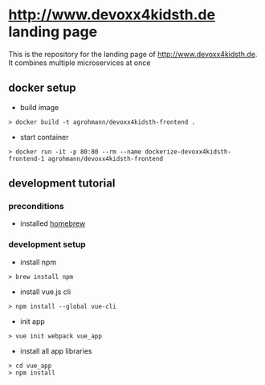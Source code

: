 # http://www.devoxx4kidsth.de landing page

This is the repository for the landing page of http://www.devoxx4kidsth.de.
It combines multiple microservices at once

## docker setup

* build image

```console
> docker build -t agrohmann/devoxx4kidsth-frontend .
```

* start container

```console
> docker run -it -p 80:80 --rm --name dockerize-devoxx4kidsth-frontend-1 agrohmann/devoxx4kidsth-frontend
```

## development tutorial

### preconditions

* installed [homebrew](https://brew.sh/index_de)

### development setup

* install npm

```console
> brew install npm
```

* install vue.js cli

```console
> npm install --global vue-cli
```

* init app

```console
> vue init webpack vue_app
```

* install all app libraries

```console
> cd vue_app
> npm install
```
